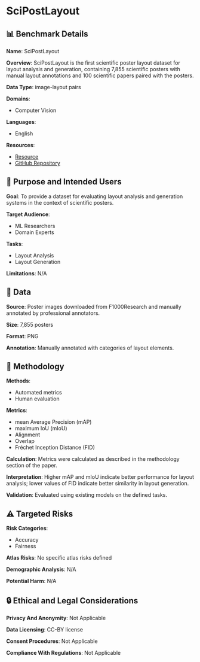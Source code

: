 # SciPostLayout

## 📊 Benchmark Details

**Name**: SciPostLayout

**Overview**: SciPostLayout is the first scientific poster layout dataset for layout analysis and generation, containing 7,855 scientific posters with manual layout annotations and 100 scientific papers paired with the posters.

**Data Type**: image-layout pairs

**Domains**:
- Computer Vision

**Languages**:
- English

**Resources**:
- [Resource](https://huggingface.co/datasets/omron-sinicx/scipostlayout_v2)
- [GitHub Repository](https://github.com/omron-sinicx/scipostlayout)

## 🎯 Purpose and Intended Users

**Goal**: To provide a dataset for evaluating layout analysis and generation systems in the context of scientific posters.

**Target Audience**:
- ML Researchers
- Domain Experts

**Tasks**:
- Layout Analysis
- Layout Generation

**Limitations**: N/A

## 💾 Data

**Source**: Poster images downloaded from F1000Research and manually annotated by professional annotators.

**Size**: 7,855 posters

**Format**: PNG

**Annotation**: Manually annotated with categories of layout elements.

## 🔬 Methodology

**Methods**:
- Automated metrics
- Human evaluation

**Metrics**:
- mean Average Precision (mAP)
- maximum IoU (mIoU)
- Alignment
- Overlap
- Fréchet Inception Distance (FID)

**Calculation**: Metrics were calculated as described in the methodology section of the paper.

**Interpretation**: Higher mAP and mIoU indicate better performance for layout analysis; lower values of FID indicate better similarity in layout generation.

**Validation**: Evaluated using existing models on the defined tasks.

## ⚠️ Targeted Risks

**Risk Categories**:
- Accuracy
- Fairness

**Atlas Risks**:
No specific atlas risks defined

**Demographic Analysis**: N/A

**Potential Harm**: N/A

## 🔒 Ethical and Legal Considerations

**Privacy And Anonymity**: Not Applicable

**Data Licensing**: CC-BY license

**Consent Procedures**: Not Applicable

**Compliance With Regulations**: Not Applicable
